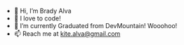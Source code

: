 - 👋 Hi, I’m Brady Alva
- 👀 I love to code!
- 🌱 I’m currently Graduated from DevMountain! Wooohoo!
- 📫 Reach me at kite.alva@gmail.com

